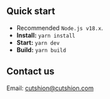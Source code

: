 ## Quick start

- Recommended `Node.js v18.x`.
- **Install:** `yarn install`
- **Start:** `yarn dev`
- **Build:** `yarn build`

## Contact us

Email: cutshion@cutshion.com
